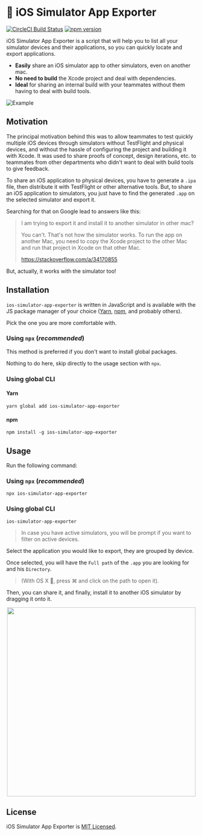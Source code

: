 # 📲 iOS Simulator App Exporter

[![CircleCI Build Status](https://circleci.com/gh/charpeni/ios-simulator-app-exporter.svg?style=shield)](https://circleci.com/gh/charpeni/ios-simulator-app-exporter)
[![npm version](https://badge.fury.io/js/ios-simulator-app-exporter.svg)](http://badge.fury.io/js/ios-simulator-app-exporter)

iOS Simulator App Exporter is a script that will help you to list all your simulator devices and their applications, so you can quickly locate and export applications.

- **Easily** share an iOS simulator app to other simulators, even on another mac.
- **No need to build** the Xcode project and deal with dependencies.
- **Ideal** for sharing an internal build with your teammates without them having to deal with build tools.

![Example](https://user-images.githubusercontent.com/7189823/55847008-c17ac480-5b15-11e9-8fd0-a1dc2b03ec9a.gif)

## Motivation

The principal motivation behind this was to allow teammates to test quickly multiple iOS devices through simulators without TestFlight and physical devices, and without the hassle of configuring the project and building it with Xcode. It was used to share proofs of concept, design iterations, etc. to teammates from other departments who didn't want to deal with build tools to give feedback.

To share an iOS application to physical devices, you have to generate a `.ipa` file, then distribute it with TestFlight or other alternative tools. But, to share an iOS application to simulators, you just have to find the generated `.app` on the selected simulator and export it.

Searching for that on Google lead to answers like this:

> I am trying to export it and install it to another simulator in other mac?
>
> You can't. That's not how the simulator works. To run the app on another Mac, you need to copy the Xcode project to the other Mac and run that project in Xcode on that other Mac.
>
> https://stackoverflow.com/a/34170855

But, actually, it works with the simulator too!

## Installation

`ios-simulator-app-exporter` is written in JavaScript and is available with the JS package manager of your choice ([Yarn](https://yarnpkg.com/en/), [npm](https://www.npmjs.com/get-npm), and probably others).

Pick the one you are more comfortable with.

### Using `npx` (_recommended_)

This method is preferred if you don't want to install global packages.

Nothing to do here, skip directly to the usage section with `npx`.

### Using global CLI

#### Yarn

```
yarn global add ios-simulator-app-exporter
```

#### npm

```
npm install -g ios-simulator-app-exporter
```

## Usage

Run the following command:

### Using `npx` (_recommended_)

```
npx ios-simulator-app-exporter
```

### Using global CLI

```
ios-simulator-app-exporter
```

> In case you have active simulators, you will be prompt if you want to filter on active devices.

Select the application you would like to export, they are grouped by device.

Once selected, you will have the `Full path` of the `.app` you are looking for and his `Directory`.

> (With OS X , press ⌘ and click on the path to open it).

Then, you can share it, and finally, install it to another iOS simulator by dragging it onto it.

<p align="center">
  <img src="https://user-images.githubusercontent.com/7189823/55923469-bdad7780-5bd3-11e9-8d01-f1a3131d2d56.gif" height="500" />
</p>

## License

iOS Simulator App Exporter is [MIT Licensed](LICENSE).
